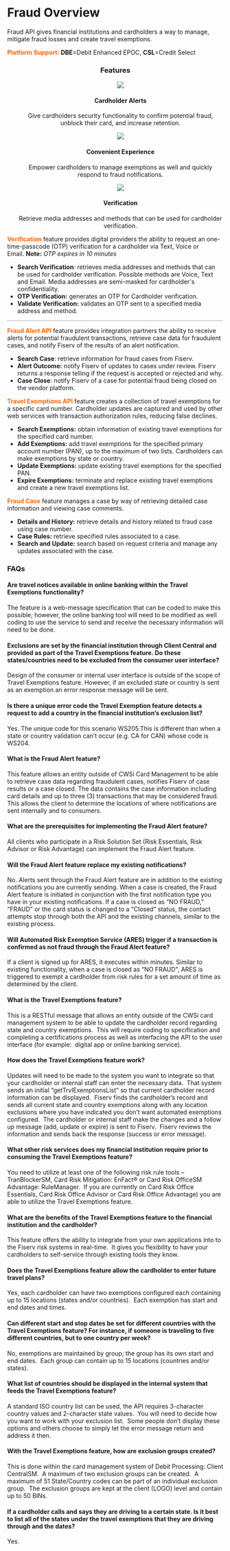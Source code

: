 # Fraud Overview

Fraud API gives financial institutions and cardholders a way to manage, mitigate fraud losses and create travel exemptions.

<span style="color:#ff6600;">**Platform Support:</span> DBE**\=Debit Enhanced EPOC, **CSL**\=Credit Select

 <h3 style="text-align: center">Features</h3>

<style>
.col-md-4 ul li {
    list-style: none;
}
</style>

<div class="row" style="text-align:center;" markdown=1>
<div class="col-md-4" markdown=1>

- ![](https://card.developer.fiserv.com/sites/default/files/Alert_0.png)

  #### Cardholder Alerts

  Give cardholders security functionality to confirm potential fraud, unblock their card, and increase retention.

</div>
<div class="col-md-4" markdown=1>
    
*   ![](https://card.developer.fiserv.com/sites/default/files/Fraud%204.png)
    
    #### Convenient Experience
    
    Empower cardholders to manage exemptions as well and quickly respond to fraud notifications.
    
</div>
<div class="col-md-4" markdown=1>
    
*   ![](https://card.developer.fiserv.com/sites/default/files/Fraud%203_0.png)
    
    #### Verification
    
    Retrieve media addresses and methods that can be used for cardholder verification.
    
</div>
</div>

<span style="color:#ff6600;">**Verification**</span> feature provides digital providers the ability to request an one-time-passcode (OTP) verification for a cardholder via Text, Voice or Email. **Note:** _OTP expires in 10 minutes_

- **Search Verification**: retrieves media addresses and methods that can be used for cardholder verification. Possible methods are Voice, Text and Email. Media addresses are semi-masked for cardholder's confidentiality.
- **OTP Verification:** generates an OTP for Cardholder verification.
- **Validate Verification:** validates an OTP sent to a specified media address and method.

![](data:image/png;base64,iVBORw0KGgoAAAANSUhEUgAAA3UAAAACCAMAAADIHwX2AAAAAXNSR0IArs4c6QAAAARnQU1BAACxjwv8YQUAAAAJUExURQAAAKWlpaWlpaK/EAwAAAACdFJOUwCfFiND7QAAAAlwSFlzAAAXEQAAFxEByibzPwAAABxJREFUOE9jYBoFo2AU0BMwMozmulEwCugLGBkA2vsNz2Gb0lUAAAAASUVORK5CYII=)

<span style="color:#ff6600;">**Fraud Alert API**</span> feature provides integration partners the ability to receive alerts for potential fraudulent transactions, retrieve case data for fraudulent cases, and notify Fiserv of the results of an alert notification.

- **Search Case**: retrieve information for fraud cases from Fiserv.
- **Alert Outcome:** notify Fiserv of updates to cases under review. Fiserv returns a response telling if the request is accepted or rejected and why.
- **Case Close**: notify Fiserv of a case for potential fraud being closed on the vendor platform.

<span style="color:#ff6600;">**Travel Exemptions API**</span> feature creates a collection of travel exemptions for a specific card number. Cardholder updates are captured and used by other web services with transaction authorization rules, reducing false declines.

- **Search Exemptions:** obtain information of existing travel exemptions for the specified card number.
- **Add Exemptions:** add travel exemptions for the specified primary account number (PAN), up to the maximum of two lists. Cardholders can make exemptions by state or country.
- **Update Exemptions:** update existing travel exemptions for the specified PAN.
- **Expire Exemptions:** terminate and replace existing travel exemptions and create a new travel exemptions list.

<span style="color:#ff6600;">**Fraud Case**</span> feature manages a case by way of retrieving detailed case information and viewing case comments.

- **Details and History:** retrieve details and history related to fraud case using case number.
- **Case Rules:** retrieve specified rules associated to a case.
- **Search and Update:** search based on request criteria and manage any updates associated with the case.

### FAQs

#### Are travel notices available in online banking within the Travel Exemptions functionality?

The feature is a web-message specification that can be coded to make this possible; however, the online banking tool will need to be modified as well coding to use the service to send and receive the necessary information will need to be done.

#### Exclusions are set by the financial institution through Client Central and provided as part of the Travel Exemptions feature. Do these states/countries need to be excluded from the consumer user interface?

Design of the consumer or internal user interface is outside of the scope of Travel Exemptions feature. However, if an excluded state or country is sent as an exemption an error response message will be sent.

#### Is there a unique error code the Travel Exemption feature detects a request to add a country in the financial institution’s exclusion list?

Yes. The unique code for this scenario WS205.This is different than when a state or country validation can’t occur (e.g. CA for CAN) whose code is WS204.

#### What is the Fraud Alert feature?

This feature allows an entity outside of CWSi Card Management to be able to retrieve case data regarding fraudulent cases, notifies Fiserv of case results or a case closed. The data contains the case information including card details and up to three (3) transactions that may be considered fraud. This allows the client to determine the locations of where notifications are sent internally and to consumers.

#### What are the prerequisites for implementing the Fraud Alert feature?

All clients who participate in a Risk Solution Set (Risk Essentials, Risk Advisor or Risk Advantage) can implement the Fraud Alert feature.

#### Will the Fraud Alert feature replace my existing notifications?

No. Alerts sent through the Fraud Alert feature are in addition to the existing notifications you are currently sending. When a case is created, the Fraud Alert feature is initiated in conjunction with the first notification type you have in your existing notifications. If a case is closed as “NO FRAUD,” “FRAUD” or the card status is changed to a “Closed” status, the contact attempts stop through both the API and the existing channels, similar to the existing process.

#### Will Automated Risk Exemption Service (ARES) trigger if a transaction is confirmed as not fraud through the Fraud Alert feature?

If a client is signed up for ARES, it executes within minutes. Similar to existing functionality, when a case is closed as “NO FRAUD", ARES is triggered to exempt a cardholder from risk rules for a set amount of time as determined by the client.

#### What is the Travel Exemptions feature?

This is a RESTful message that allows an entity outside of the CWSi card management system to be able to update the cardholder record regarding state and country exemptions.  This will require coding to specification and completing a certifications process as well as interfacing the API to the user interface (for example:  digital app or online banking service).

#### How does the Travel Exemptions feature work?

Updates will need to be made to the system you want to integrate so that your cardholder or internal staff can enter the necessary data.  That system sends an initial “getTrvlExemptionsList” so that current cardholder record information can be displayed.  Fiserv finds the cardholder’s record and sends all current state and country exemptions along with any location exclusions where you have indicated you don’t want automated exemptions configured.  The cardholder or internal staff make the changes and a follow up message (add, update or expire) is sent to Fiserv.  Fiserv reviews the information and sends back the response (success or error message).

#### What other risk services does my financial institution require prior to consuming the Travel Exemptions feature?

You need to utilize at least one of the following risk rule tools – TranBlockerSM, Card Risk Mitigation: EnFact® or Card Risk OfficeSM Advantage: RuleManager.  If you are currently on Card Risk Office Essentials, Card Risk Office Advisor or Card Risk Office Advantage) you are able to utilize the Travel Exemptions feature.

#### What are the benefits of the Travel Exemptions feature to the financial institution and the cardholder?

This feature offers the ability to integrate from your own applications into to the Fiserv risk systems in real-time.  It gives you flexibility to have your cardholders to self-service through existing tools they know.

#### Does the Travel Exemptions feature allow the cardholder to enter future travel plans?

Yes, each cardholder can have two exemptions configured each containing up to 15 locations (states and/or countries).  Each exemption has start and end dates and times.

#### Can different start and stop dates be set for different countries with the Travel Exemptions feature? For instance, if someone is traveling to five different countries, but to one country per week?

No, exemptions are maintained by group; the group has its own start and end dates.  Each group can contain up to 15 locations (countries and/or states).

#### What list of countries should be displayed in the internal system that feeds the Travel Exemptions feature?

A standard ISO country list can be used, the API requires 3-character country values and 2-character state values.  You will need to decide how you want to work with your exclusion list.  Some people don’t display these options and others choose to simply let the error message return and address it then.

#### With the Travel Exemptions feature, how are exclusion groups created?

This is done within the card management system of Debit Processing: Client CentralSM.  A maximum of two exclusion groups can be created.  A maximum of 51 State/Country codes can be part of an individual exclusion group.  The exclusion groups are kept at the client (LOGO) level and contain up to 50 BINs.

#### If a cardholder calls and says they are driving to a certain state. Is it best to list all of the states under the travel exemptions that they are driving through and the dates?

Yes.
